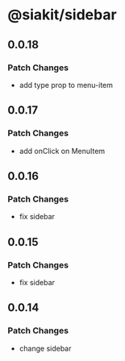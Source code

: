 # @siakit/sidebar

## 0.0.18

### Patch Changes

- add type prop to menu-item

## 0.0.17

### Patch Changes

- add onClick on MenuItem

## 0.0.16

### Patch Changes

- fix sidebar

## 0.0.15

### Patch Changes

- fix sidebar

## 0.0.14

### Patch Changes

- change sidebar
